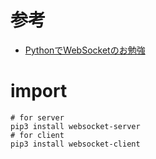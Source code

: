 # 参考

- [PythonでWebSocketのお勉強](http://make-muda.weblike.jp/2017/10/5645/)

# import 

```
# for server
pip3 install websocket-server
# for client
pip3 install websocket-client
```
